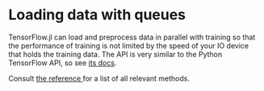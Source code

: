 # Loading data with queues

TensorFlow.jl can load and preprocess data in parallel with training so that the performance of training is not limited by the speed of your IO device that holds the training data. The API is very similar to the Python TensorFlow API, so see [its docs](https://www.tensorflow.org/versions/r0.10/how_tos/reading_data/index.html).

Consult [the reference ](io_ref.md) for a list of all relevant methods.
